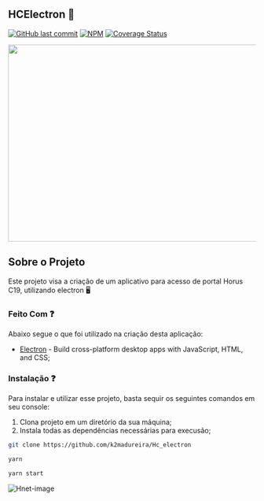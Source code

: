 
## HCElectron 🎯


[![GitHub last commit](https://img.shields.io/github/last-commit/rocketseat/react-native-template-rocketseat-advanced.svg)](https://github.com/k2madureira/Hc_electron/commits/master)
[![NPM](https://img.shields.io/npm/l/react-native-template-rocketseat-advanced.svg)](https://choosealicense.com/licenses/mit)
[![Coverage Status](https://codecov.io/gh/electron/electron-packager/branch/master/graph/badge.svg)](https://github.com/k2madureira/Hc_electron)

<img src="https://user-images.githubusercontent.com/26586585/83173228-177e4300-a0ef-11ea-8b01-4bc65d819d27.PNG" data-canonical-src="https://user-images.githubusercontent.com/26586585/83173228-177e4300-a0ef-11ea-8b01-4bc65d819d27.PNG" width="800" height="400"/>

## Sobre o Projeto 

Este projeto visa a criação de um aplicativo para acesso de portal Horus C19, utilizando electron 🖥


### Feito Com ❓

Abaixo segue o que foi utilizado na criação desta aplicação:

- [Electron](https://www.electronjs.org/) - Build cross-platform desktop apps with JavaScript, HTML, and CSS;

### Instalação ❓


Para instalar e utilizar esse projeto, basta sequir os seguintes comandos em seu console:
  1. Clona projeto em um diretório da sua máquina;
  2. Instala todas as dependências necessárias para execusão;

```sh
git clone https://github.com/k2madureira/Hc_electron

yarn

yarn start
```

![Hnet-image](https://user-images.githubusercontent.com/26586585/83176342-a8571d80-a0f3-11ea-8d6c-dec07ddced1c.gif)
